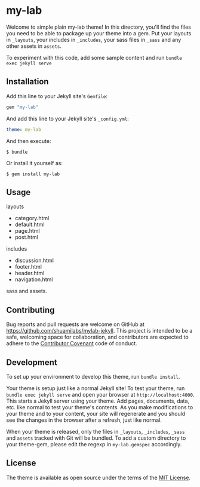 # my-lab

Welcome to simple plain my-lab theme! In this directory, you'll find the files you need to be able to package up your theme into a gem. Put your layouts in `_layouts`, your includes in `_includes`, your sass files in `_sass` and any other assets in `assets`.

To experiment with this code, add some sample content and run `bundle exec jekyll serve`


## Installation

Add this line to your Jekyll site's `Gemfile`:

```ruby
gem "my-lab"
```

And add this line to your Jekyll site's `_config.yml`:

```yaml
theme: my-lab
```

And then execute:

    $ bundle

Or install it yourself as:

    $ gem install my-lab

## Usage

layouts
- category.html
- default.html
- page.html
- post.html

includes
- discussion.html
- footer.html
- header.html
- navigation.html

sass and assets.

## Contributing

Bug reports and pull requests are welcome on GitHub at https://github.com/shuamilabs/mylab-jekyll. This project is intended to be a safe, welcoming space for collaboration, and contributors are expected to adhere to the [Contributor Covenant](http://contributor-covenant.org) code of conduct.

## Development

To set up your environment to develop this theme, run `bundle install`.

Your theme is setup just like a normal Jekyll site! To test your theme, run `bundle exec jekyll serve` and open your browser at `http://localhost:4000`. This starts a Jekyll server using your theme. Add pages, documents, data, etc. like normal to test your theme's contents. As you make modifications to your theme and to your content, your site will regenerate and you should see the changes in the browser after a refresh, just like normal.

When your theme is released, only the files in `_layouts`, `_includes`, `_sass` and `assets` tracked with Git will be bundled.
To add a custom directory to your theme-gem, please edit the regexp in `my-lab.gemspec` accordingly.

## License

The theme is available as open source under the terms of the [MIT License](https://opensource.org/licenses/MIT).

